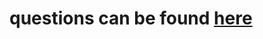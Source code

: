 # questions can be found [here](https://docs.google.com/document/d/13_RzRzXB3ftvwBAHCjHTfruSz4QlTBgCfN4ganmTtkY)
